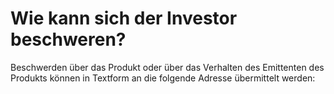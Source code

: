 # Wie kann sich der Investor beschweren?

Beschwerden über das Produkt oder über das Verhalten des Emittenten des Produkts können in Textform an die folgende Adresse übermittelt werden:
